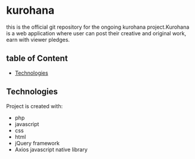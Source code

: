 # kurohana
this is the official git repository for the ongoing kurohana project.Kurohana is a web application where user can post their
creative and original work, earn with viewer pledges.

## table of Content
* [Technologies](#Technologies)

## Technologies
Project is created with:
* php
* javascript
* css
* html
* jQuery framework
* Axios javascript native library
